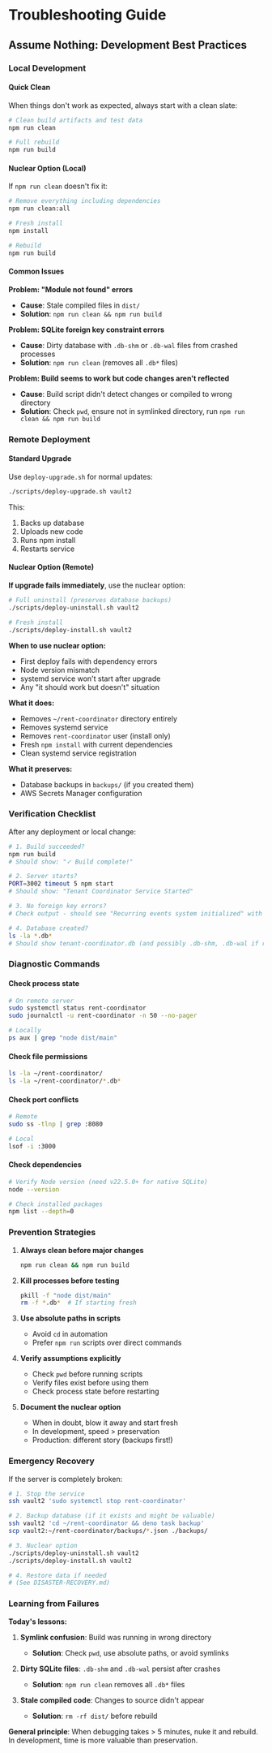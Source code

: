# Troubleshooting Guide

## Assume Nothing: Development Best Practices

### Local Development

#### Quick Clean
When things don't work as expected, always start with a clean slate:

```bash
# Clean build artifacts and test data
npm run clean

# Full rebuild
npm run build
```

#### Nuclear Option (Local)
If `npm run clean` doesn't fix it:

```bash
# Remove everything including dependencies
npm run clean:all

# Fresh install
npm install

# Rebuild
npm run build
```

#### Common Issues

**Problem: "Module not found" errors**
- **Cause**: Stale compiled files in `dist/`
- **Solution**: `npm run clean && npm run build`

**Problem: SQLite foreign key constraint errors**
- **Cause**: Dirty database with `.db-shm` or `.db-wal` files from crashed processes
- **Solution**: `npm run clean` (removes all `.db*` files)

**Problem: Build seems to work but code changes aren't reflected**
- **Cause**: Build script didn't detect changes or compiled to wrong directory
- **Solution**: Check `pwd`, ensure not in symlinked directory, run `npm run clean && npm run build`


### Remote Deployment

#### Standard Upgrade
Use `deploy-upgrade.sh` for normal updates:

```bash
./scripts/deploy-upgrade.sh vault2
```

This:
1. Backs up database
2. Uploads new code
3. Runs npm install
4. Restarts service

#### Nuclear Option (Remote)
**If upgrade fails immediately**, use the nuclear option:

```bash
# Full uninstall (preserves database backups)
./scripts/deploy-uninstall.sh vault2

# Fresh install
./scripts/deploy-install.sh vault2
```

**When to use nuclear option:**
- First deploy fails with dependency errors
- Node version mismatch
- systemd service won't start after upgrade
- Any "it should work but doesn't" situation

**What it does:**
- Removes `~/rent-coordinator` directory entirely
- Removes systemd service
- Removes `rent-coordinator` user (install only)
- Fresh `npm install` with current dependencies
- Clean systemd service registration

**What it preserves:**
- Database backups in `backups/` (if you created them)
- AWS Secrets Manager configuration


### Verification Checklist

After any deployment or local change:

```bash
# 1. Build succeeded?
npm run build
# Should show: "✓ Build complete!"

# 2. Server starts?
PORT=3002 timeout 5 npm start
# Should show: "Tenant Coordinator Service Started"

# 3. No foreign key errors?
# Check output - should see "Recurring events system initialized" with no errors

# 4. Database created?
ls -la *.db*
# Should show tenant-coordinator.db (and possibly .db-shm, .db-wal if running)
```


### Diagnostic Commands

#### Check process state
```bash
# On remote server
sudo systemctl status rent-coordinator
sudo journalctl -u rent-coordinator -n 50 --no-pager

# Locally
ps aux | grep "node dist/main"
```

#### Check file permissions
```bash
ls -la ~/rent-coordinator/
ls -la ~/rent-coordinator/*.db*
```

#### Check port conflicts
```bash
# Remote
sudo ss -tlnp | grep :8080

# Local
lsof -i :3000
```

#### Check dependencies
```bash
# Verify Node version (need v22.5.0+ for native SQLite)
node --version

# Check installed packages
npm list --depth=0
```


### Prevention Strategies

1. **Always clean before major changes**
   ```bash
   npm run clean && npm run build
   ```

2. **Kill processes before testing**
   ```bash
   pkill -f "node dist/main"
   rm -f *.db*  # If starting fresh
   ```

3. **Use absolute paths in scripts**
   - Avoid `cd` in automation
   - Prefer `npm run` scripts over direct commands

4. **Verify assumptions explicitly**
   - Check `pwd` before running scripts
   - Verify files exist before using them
   - Check process state before restarting

5. **Document the nuclear option**
   - When in doubt, blow it away and start fresh
   - In development, speed > preservation
   - Production: different story (backups first!)


### Emergency Recovery

If the server is completely broken:

```bash
# 1. Stop the service
ssh vault2 'sudo systemctl stop rent-coordinator'

# 2. Backup database (if it exists and might be valuable)
ssh vault2 'cd ~/rent-coordinator && deno task backup'
scp vault2:~/rent-coordinator/backups/*.json ./backups/

# 3. Nuclear option
./scripts/deploy-uninstall.sh vault2
./scripts/deploy-install.sh vault2

# 4. Restore data if needed
# (See DISASTER-RECOVERY.md)
```


### Learning from Failures

**Today's lessons:**

1. **Symlink confusion**: Build was running in wrong directory
   - **Solution**: Check `pwd`, use absolute paths, or avoid symlinks

2. **Dirty SQLite files**: `.db-shm` and `.db-wal` persist after crashes
   - **Solution**: `npm run clean` removes all `.db*` files

3. **Stale compiled code**: Changes to source didn't appear
   - **Solution**: `rm -rf dist/` before rebuild

**General principle**: When debugging takes > 5 minutes, nuke it and rebuild. In development, time is more valuable than preservation.
